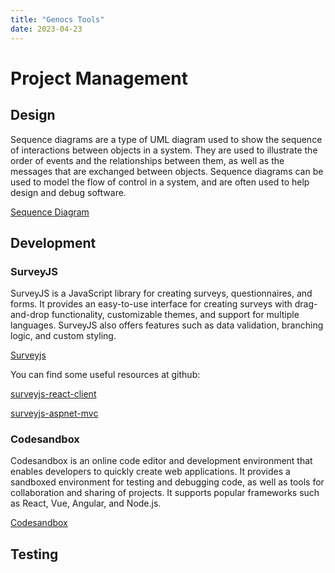 ```yaml
---
title: "Genocs Tools"
date: 2023-04-23
---
```


# Project Management

## Design

Sequence diagrams are a type of UML diagram used to show the sequence of interactions between objects in a system. They are used to illustrate the order of events and the relationships between them, as well as the messages that are exchanged between objects. Sequence diagrams can be used to model the flow of control in a system, and are often used to help design and debug software.

[Sequence Diagram](https://sequencediagram.org/)

## Development

### SurveyJS

SurveyJS is a JavaScript library for creating surveys, questionnaires, and forms. It provides an easy-to-use interface for creating surveys with drag-and-drop functionality, customizable themes, and support for multiple languages. SurveyJS also offers features such as data validation, branching logic, and custom styling.

[Surveyjs](https://surveyjs.io/)

You can find some useful resources at github:

[surveyjs-react-client](https://github.com/surveyjs/surveyjs-react-client)

[surveyjs-aspnet-mvc](https://github.com/surveyjs/surveyjs-aspnet-mvc)


### Codesandbox

Codesandbox is an online code editor and development environment that enables developers to quickly create web applications. It provides a sandboxed environment for testing and debugging code, as well as tools for collaboration and sharing of projects. It supports popular frameworks such as React, Vue, Angular, and Node.js.

[Codesandbox](https://codesandbox.io/)



## Testing

